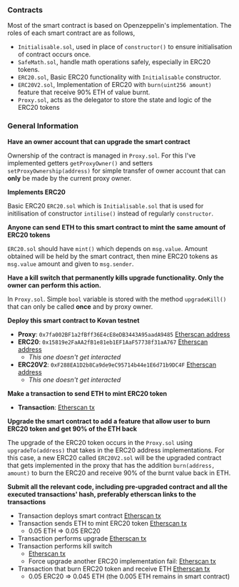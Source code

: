 ### Contracts
Most of the smart contract is based on Openzeppelin's implementation. The roles of each smart contract are as follows,
- `Initialisable.sol`, used in place of `constructor()` to ensure initialisation of contract occurs once.
-  `SafeMath.sol`, handle math operations safely, especially in ERC20 tokens.
- `ERC20.sol`, Basic ERC20 functionality with `Initialisable` constructor.
- `ERC20V2.sol`, Implementation of ERC20 with `burn(uint256 amount)` feature that receive 90% ETH of value burnt.
- `Proxy.sol`, acts as the delegator to store the state and logic of the ERC20 tokens

### General Information
**Have an owner account that can upgrade the smart contract**

Ownership of the contract is managed in `Proxy.sol`. For this I've implemented getters `getProxyOwner()` and setters `setProxyOwnership(address)` for simple transfer of owner account that can **only** be made by the current proxy owner.

**Implements ERC20**

Basic ERC20 `ERC20.sol` which is `Initialisable.sol` that is used for initilisation of constructor `intilise()` instead of regularly `constructor`.

**Anyone can send ETH to this smart contract to mint the same amount of ERC20 tokens**

`ERC20.sol` should have `mint()` which depends on `msg.value`. Amount obtained will be held by the smart contract, then mine ERC20 tokens as `msg.value` amount and given to `msg.sender`.

**Have a kill switch that permanently kills upgrade functionality. Only the owner can perform this action.**

In `Proxy.sol`. Simple `bool` variable is stored with the method `upgradeKill()` that can only be called **once** and by proxy owner.

**Deploy this smart contract to Kovan testnet**
- **Proxy**:  `0x7fa002BF1a2fBff36E4cE8eDB3443A95aadA9485` [Etherscan address](https://kovan.etherscan.io/address/0x7fa002BF1a2fBff36E4cE8eDB3443A95aadA9485) 
- **ERC20**: `0x15819e2FaAA2fB1e81eb1EF1AaF57738f31aA767` [Etherscan address](https://kovan.etherscan.io/address/0x15819e2FaAA2fB1e81eb1EF1AaF57738f31aA767) 
    - *This one doesn't get interacted*
- **ERC20V2**: `0xF288EA1D2b8Ca9de9eC95714b44e1E6d71b9DC4F` [Etherscan address](https://kovan.etherscan.io/address/0xF288EA1D2b8Ca9de9eC95714b44e1E6d71b9DC4F) 
    - *This one doesn't get interacted*

**Make a transaction to send ETH to mint ERC20 token**
- **Transaction**:  [Etherscan tx](https://kovan.etherscan.io/tx/0x0c9d871cc1d6b079912a50a361dc542701a1d9ca6a9c4668bc036ff71e38f935)

**Upgrade the smart contract to add a feature that allow user to burn ERC20 token and get 90% of the ETH back**

The upgrade of the ERC20 token occurs in the `Proxy.sol` using `upgradeTo(address)` that takes in the ERC20 address implementations. For this case, a new ERC20 called `ERC20V2.sol` will be the upgraded contract that gets implemented in the proxy that has the addition `burn(address, amount)` to burn the ERC20 and receive 90% of the burnt value back in ETH.

**Submit all the relevant code, including pre-upgraded contract and all the executed transactions' hash, preferably etherscan links to the transactions**
-   Transaction deploys smart contract [Etherscan tx](https://kovan.etherscan.io/tx/0xca5400660ce8e82a66da7494c4a86dfb39dafe698ea4302edb0e70869f60ab9e)
-   Transaction sends ETH to mint ERC20 token [Etherscan tx](https://kovan.etherscan.io/tx/0x0c9d871cc1d6b079912a50a361dc542701a1d9ca6a9c4668bc036ff71e38f935)
    - 0.05 ETH => 0.05 ERC20
-   Transaction performs upgrade [Etherscan tx](https://kovan.etherscan.io/tx/0xc077e2b42d25eaf697b0cabb6d1ded6f095cddc547b029159492b89f7583237f)
-   Transaction performs kill switch
    -  [Etherscan tx](https://kovan.etherscan.io/tx/0x372532cd24d839b0bc2bf26a39c83cad4bc416f449051315b1deb62a94ac5dc5)
    - Force upgrade another ERC20 implementation fail: [Etherscan tx](https://kovan.etherscan.io/tx/0x566d844e6a151d494239d8fef067b4899e005c64aa02f37e9f0ab220246ca6b9)
-   Transaction that burn ERC20 token and receive ETH [Etherscan tx](https://kovan.etherscan.io/tx/0xf59fb0ab24a6b33e8e0e63ee5415348be2b56fb93480e62dd1e7ef0a2fb06279)
    - 0.05 ERC20 => 0.045 ETH (the 0.005 ETH remains in smart contract) 
